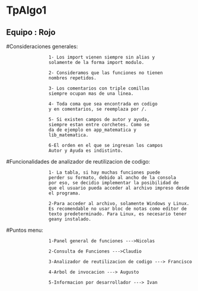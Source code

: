 # TpAlgo1 
## Equipo : Rojo

#Consideraciones generales:
                    
                    1- Los import vienen siempre sin alias y
                    solamente de la forma import modulo.

                    2- Consideramos que las funciones no tienen
                    nombres repetidos.

                    3- Los comentarios con triple comillas
                    siempre ocupan mas de una linea.

                    4- Toda coma que sea encontrada en codigo
                    y en comentarios, se reemplaza por /.

                    5- Si existen campos de autor y ayuda,
                    siempre estan entre corchetes. Como se
                    da de ejemplo en app_matematica y 
                    lib_matematica.

                    6-El orden en el que se ingresan los campos
                    Autor y Ayuda es indistinto.


#Funcionalidades de analizador de reutilizacion de codigo:

                    1- La tabla, si hay muchas funciones puede
                    perder su formato, debido al ancho de la consola
                    por eso, se decidio implementar la posibilidad de
                    que el usuario pueda acceder al archivo impreso desde
                    el programa.

                    2-Para acceder al archivo, solamente Windows y Linux.
                    Es recomendable no usar bloc de notas como editor de 
                    texto predeterminado. Para Linux, es necesario tener
                    geany instalado.


#Puntos menu:

                    1-Panel general de funciones --->Nicolas

                    2-Consulta de Funciones --->Claudio

                    3-Analizador de reutilizacion de codigo ---> Francisco

                    4-Arbol de invocacion ---> Augusto

                    5-Informacion por desarrollador ---> Ivan
